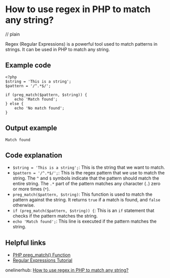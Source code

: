 # How to use regex in PHP to match any string?
// plain

Regex (Regular Expressions) is a powerful tool used to match patterns in strings. It can be used in PHP to match any string.

## Example code

```
<?php
$string = 'This is a string';
$pattern = '/^.*$/';

if (preg_match($pattern, $string)) {
    echo 'Match found';
} else {
    echo 'No match found';
}
```

## Output example

```
Match found
```

## Code explanation

- `$string = 'This is a string';`: This is the string that we want to match.
- `$pattern = '/^.*$/';`: This is the regex pattern that we use to match the string. The `^` and `$` symbols indicate that the pattern should match the entire string. The `.*` part of the pattern matches any character (`.`) zero or more times (`*`).
- `preg_match($pattern, $string)`: This function is used to match the pattern against the string. It returns `true` if a match is found, and `false` otherwise.
- `if (preg_match($pattern, $string)) {`: This is an `if` statement that checks if the pattern matches the string.
- `echo 'Match found';`: This line is executed if the pattern matches the string.

## Helpful links
- [PHP preg_match() Function](https://www.w3schools.com/php/func_preg_match.asp)
- [Regular Expressions Tutorial](https://www.regular-expressions.info/tutorial.html)

onelinerhub: [How to use regex in PHP to match any string?](https://onelinerhub.com/php-regex/how-to-use-regex-in-php-to-match-any-string)
